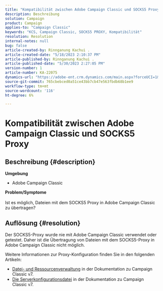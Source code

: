 ```yaml
---
title: "Kompatibilität zwischen Adobe Campaign Classic und SOCKS5 Proxy"
description: Beschreibung
solution: Campaign
product: Campaign
applies-to: "Campaign Classic"
keywords: "KCS, Campaign Classic, SOCKS5 PROXY, Kompatibilität"
resolution: Resolution
internal-notes: null
bug: false
article-created-by: Rinnganung Kachui .
article-created-date: "5/18/2023 2:10:37 PM"
article-published-by: Rinnganung Kachui .
article-published-date: "5/30/2023 2:27:05 PM"
version-number: 1
article-number: KA-22075
dynamics-url: "https://adobe-ent.crm.dynamics.com/main.aspx?forceUCI=1&pagetype=entityrecord&etn=knowledgearticle&id=b10cebbe-85f5-ed11-8848-6045bd0063aa"
source-git-commit: 765cbebced0a51ce43bb7cb47e563fbdb68b1ee9
workflow-type: tm+mt
source-wordcount: '116'
ht-degree: 6%

---
```


# Kompatibilität zwischen Adobe Campaign Classic und SOCKS5 Proxy

## Beschreibung {#description}

<b>Umgebung</b>
- Adobe Campaign Classic

<b>Problem/Symptome</b><br><br>Ist es möglich, Dateien mit dem SOCKS5 Proxy in Adobe Campaign Classic zu übertragen?<br>

## Auflösung {#resolution}


Der SOCKS5-Proxy wurde nie mit Adobe Campaign Classic verwendet oder getestet. Daher ist die Übertragung von Dateien mit dem SOCKS5-Proxy in Adobe Campaign Classic nicht möglich.

Weitere Informationen zur Proxy-Konfiguration finden Sie in den folgenden Artikeln:

- [Datei- und Ressourcenverwaltung](https://experienceleague.adobe.com/docs/campaign-classic/using/installing-campaign-classic/additional-configurations/file-res-management.html) in der Dokumentation zu Campaign Classic v7.
- [Die Serverkonfigurationsdatei](https://experienceleague.adobe.com/docs/campaign-classic/using/installing-campaign-classic/appendices/the-server-configuration-file.html) in der Dokumentation zu Campaign Classic v7.

